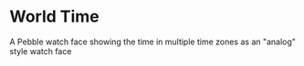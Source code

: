 # World Time
A Pebble watch face showing the time in multiple time zones as an "analog" style watch face
